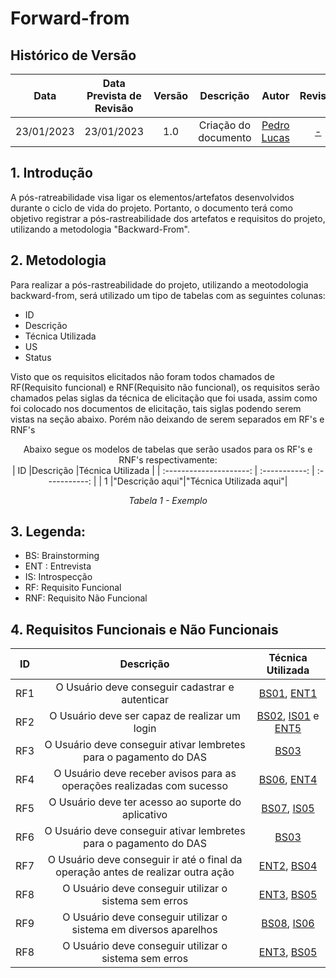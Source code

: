 # Forward-from

## <a>Histórico de Versão</a>
|    Data    | Data Prevista de Revisão | Versão | Descrição | Autor  | Revisor |
| :--------: | :--------: | :----: | :-------: | :----: | :-----: |
| 23/01/2023 | 23/01/2023 | 1.0 | Criação do documento | [Pedro Lucas](https://github.com/PedroLSF) |[-](https://github.com/)  |


## 1. Introdução
A pós-ratreabilidade visa ligar os elementos/artefatos desenvolvidos durante o ciclo de vida do projeto. Portanto, o documento terá como objetivo registrar a pós-rastreabilidade dos artefatos e requisitos do projeto, utilizando a metodologia "Backward-From".

## 2. Metodologia
Para realizar a pós-rastreabilidade do projeto, utilizando a meotodologia backward-from, será utilizado um tipo de tabelas com as seguintes colunas:

* ID
* Descrição
* Técnica Utilizada
* US
* Status

Visto que os requisitos elicitados não foram todos chamados de RF(Requisito funcional) e RNF(Requisito não funcional), os requisitos serão chamados pelas siglas
da técnica de elicitação que foi usada, assim como foi colocado nos documentos de elicitação, tais siglas podendo serem vistas na seção abaixo. Porém não deixando
de serem separados em RF's e RNF's

<center>

Abaixo segue os modelos de tabelas que serão usados para os RF's e RNF's respectivamente:<br>
|           ID            |Descrição |Técnica Utilizada |
| :---------------------: | :-----------: | :-----------: |
|        1      |"Descrição aqui"|"Técnica Utilizada aqui"|


_Tabela 1 - Exemplo_

</center>

## 3. Legenda:

- BS: Brainstorming
- ENT : Entrevista
- IS: Introspecção
- RF: Requisito Funcional
- RNF: Requisito Não Funcional

## 4. Requisitos Funcionais e Não Funcionais

|           ID            |Descrição |Técnica Utilizada |
| :---------------------: | :-----------: |:-----------: |
|          RF1            |O Usuário deve conseguir cadastrar e autenticar|[BS01](https://requisitos-de-software.github.io/2022.2-MEI/Elicitacao/Brainstorming/), [ENT1](https://requisitos-de-software.github.io/2022.2-MEI/Elicitacao/Entrevista/)|
|          RF2            |O Usuário deve ser capaz de realizar um login|[BS02](https://requisitos-de-software.github.io/2022.2-MEI/Elicitacao/Brainstorming/), [IS01](https://requisitos-de-software.github.io/2022.2-MEI/Elicitacao/Introspeccao/) e [ENT5](https://requisitos-de-software.github.io/2022.2-MEI/Elicitacao/Entrevista/)|
|          RF3            |O Usuário deve conseguir ativar lembretes para o pagamento do DAS|[BS03](https://requisitos-de-software.github.io/2022.2-MEI/Elicitacao/Brainstorming/)|
|          RF4            |O Usuário deve receber avisos para as operações realizadas com sucesso|[BS06](https://requisitos-de-software.github.io/2022.2-MEI/Elicitacao/Brainstorming/), [ENT4](https://requisitos-de-software.github.io/2022.2-MEI/Elicitacao/Entrevista/)|
|          RF5            |O Usuário deve ter acesso ao suporte do aplicativo|[BS07](https://requisitos-de-software.github.io/2022.2-MEI/Elicitacao/Brainstorming/), [IS05](https://requisitos-de-software.github.io/2022.2-MEI/Elicitacao/Introspeccao/)|
|          RF6            |O Usuário deve conseguir ativar lembretes para o pagamento do DAS|[BS03](https://requisitos-de-software.github.io/2022.2-MEI/Elicitacao/Brainstorming/)|
|          RF7            |O Usuário deve conseguir ir até o final da operação antes de realizar outra ação|[ENT2](https://requisitos-de-software.github.io/2022.2-MEI/Elicitacao/Entrevista/), [BS04](https://requisitos-de-software.github.io/2022.2-MEI/Elicitacao/Brainstorming/)|
|          RF8            |O Usuário deve conseguir utilizar o sistema sem erros|[ENT3](https://requisitos-de-software.github.io/2022.2-MEI/Elicitacao/Entrevista/), [BS05](https://requisitos-de-software.github.io/2022.2-MEI/Elicitacao/Brainstorming/)|
|          RF9            |O Usuário deve conseguir utilizar o sistema em diversos aparelhos|[BS08](https://requisitos-de-software.github.io/2022.2-MEI/Elicitacao/Brainstorming/), [IS06](https://requisitos-de-software.github.io/2022.2-MEI/Elicitacao/Introspeccao/)|
|          RF8            |O Usuário deve conseguir utilizar o sistema sem erros|[ENT3](https://requisitos-de-software.github.io/2022.2-MEI/Elicitacao/Entrevista/), [BS05](https://requisitos-de-software.github.io/2022.2-MEI/Elicitacao/Brainstorming/)|



